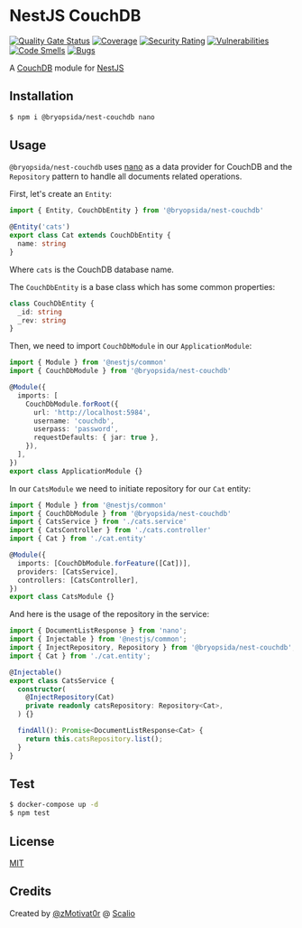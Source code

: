 # NestJS CouchDB

[![Quality Gate Status](https://sonarcloud.io/api/project_badges/measure?project=bryopsida_nest-couchdb&metric=alert_status)](https://sonarcloud.io/summary/new_code?id=bryopsida_nest-couchdb) [![Coverage](https://sonarcloud.io/api/project_badges/measure?project=bryopsida_nest-couchdb&metric=coverage)](https://sonarcloud.io/summary/new_code?id=bryopsida_nest-couchdb) [![Security Rating](https://sonarcloud.io/api/project_badges/measure?project=bryopsida_nest-couchdb&metric=security_rating)](https://sonarcloud.io/summary/new_code?id=bryopsida_nest-couchdb) [![Vulnerabilities](https://sonarcloud.io/api/project_badges/measure?project=bryopsida_nest-couchdb&metric=vulnerabilities)](https://sonarcloud.io/summary/new_code?id=bryopsida_nest-couchdb) [![Code Smells](https://sonarcloud.io/api/project_badges/measure?project=bryopsida_nest-couchdb&metric=code_smells)](https://sonarcloud.io/summary/new_code?id=bryopsida_nest-couchdb) [![Bugs](https://sonarcloud.io/api/project_badges/measure?project=bryopsida_nest-couchdb&metric=bugs)](https://sonarcloud.io/summary/new_code?id=bryopsida_nest-couchdb)

A <a href="http://couchdb.apache.org/">CouchDB</a> module for <a href="https://nestjs.com/">NestJS</a>

## Installation

```bash
$ npm i @bryopsida/nest-couchdb nano
```

## Usage

`@bryopsida/nest-couchdb` uses [nano](https://www.npmjs.com/package/nano) as a data provider for CouchDB and the `Repository` pattern to handle all documents related operations.

First, let's create an `Entity`:

```typescript
import { Entity, CouchDbEntity } from '@bryopsida/nest-couchdb'

@Entity('cats')
export class Cat extends CouchDbEntity {
  name: string
}
```

Where `cats` is the CouchDB database name.

The `CouchDbEntity` is a base class which has some common properties:

```typescript
class CouchDbEntity {
  _id: string
  _rev: string
}
```

Then, we need to import `CouchDbModule` in our `ApplicationModule`:

```typescript
import { Module } from '@nestjs/common'
import { CouchDbModule } from '@bryopsida/nest-couchdb'

@Module({
  imports: [
    CouchDbModule.forRoot({
      url: 'http://localhost:5984',
      username: 'couchdb',
      userpass: 'password',
      requestDefaults: { jar: true },
    }),
  ],
})
export class ApplicationModule {}
```

In our `CatsModule` we need to initiate repository for our `Cat` entity:

```typescript
import { Module } from '@nestjs/common'
import { CouchDbModule } from '@bryopsida/nest-couchdb'
import { CatsService } from './cats.service'
import { CatsController } from './cats.controller'
import { Cat } from './cat.entity'

@Module({
  imports: [CouchDbModule.forFeature([Cat])],
  providers: [CatsService],
  controllers: [CatsController],
})
export class CatsModule {}
```

And here is the usage of the repository in the service:

```typescript
import { DocumentListResponse } from 'nano';
import { Injectable } from '@nestjs/common';
import { InjectRepository, Repository } from '@bryopsida/nest-couchdb';
import { Cat } from './cat.entity';

@Injectable()
export class CatsService {
  constructor(
    @InjectRepository(Cat)
    private readonly catsRepository: Repository<Cat>,
  ) {}

  findAll(): Promise<DocumentListResponse<Cat> {
    return this.catsRepository.list();
  }
}
```

## Test

```bash
$ docker-compose up -d
$ npm test
```

## License

[MIT](LICENSE)

## Credits

Created by [@zMotivat0r](https://github.com/zMotivat0r) @ [Scalio](https://scal.io/)
